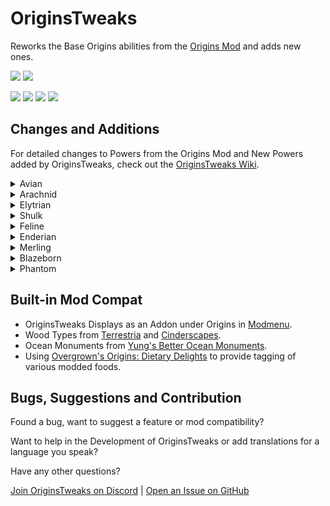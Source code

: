 # OriginsTweaks

Reworks the Base Origins abilities from the [Origins Mod](https://modrinth.com/mod/origins) and adds new ones.

<a href="https://modrinth.com/mod/originstweaks"><img src="https://img.shields.io/badge/Available_on-Modrinth-%2300AF5C?logo=modrinth&logoColor=%2300AF5C"></a>
<a href="https://github.com/ChromexUnderscore/OriginsTweaks"><img src="https://img.shields.io/badge/Available_on-GitHub-%23181717?logo=github&logoColor=%23181717"></a>

<img src=https://img.shields.io/badge/Required_Mods-gray>
<a href="https://modrinth.com/mod/origins"><img src="https://img.shields.io/badge/Origins-lightblue"></a>
<a href="https://modrinth.com/mod/pehkui"><img src="https://img.shields.io/badge/Pehkui-lightgray"></a>
<a href="https://modrinth.com/datapack/origins-dietary-delights"><img src="https://img.shields.io/badge/Origins%20Dietary%20Delights-green"></a>


## Changes and Additions

For detailed changes to Powers from the Origins Mod and New Powers added by OriginsTweaks, check out the [OriginsTweaks Wiki](https://github.com/ChromexUnderscore/OriginsTweaks/wiki).

<details><summary>Avian</summary>

+ Avians can tame animals, and certain animals will automatically trust the avian.
+ Avians receive more drops from harvesting crops using a hoe, and have a chance to receive golden variants.
+ Glistering Melons are edible.
+ Slow falling can be toggled.

</details>

<details><summary>Arachnid</summary>

+ The Arachnid can grapple towards mobs and blocks using a webshot.
+ Arachnids have a chance to inflict a poison effect on melee attacks.
+ Climbing no longer slows down mining speed.
+ Arachnids are shorter and can fit into 1-block gaps when sneaking.
+ Fall damage is only taken after a fall greater than 16 Blocks.
+ Arachnids can craft 9 strings into cobweb.

</details>

<details><summary>Elytrian</summary>

+ Elytrians can choose between different rendering types of their elytra.
+ They can launch to the sky if grounded or ascend if gliding, using stamina.
+ Can wear any armor, but Heavy Armor weakens or prevents effects of the ascend / launch ability and costs more stamina.
+ Gliding now also grants a +50% ranged damage boost.
+ Players can right click an elytrian to mount them and fly with them.

</details>

<details><summary>Shulk</summary>

+ Shulks have a base armor of 3. 
+ Sneaking grants up to 7 bonus defense.
  + 1 bonus defense is lost if taking a hit that dealt more than 3 hearts.
+ They can shoot shulker bullets or self-inflict levitation.

</details>

<details><summary>Feline</summary>

+ Claws deal increased base damage, but need to be sharpened in the following order:
  - Logs or wool
  - Smooth stone
  - Iron blocks
  - Diamond blocks
+ Felines can charge a high jump by sneaking.
+ The Feline breaks stone 50% slower.
  + Some tough stone variants can't be broken without help of certain effects.
+ Food made from Fish is more nourishing.
+ Night Vision is toggleable.

</details>

<details><summary>Enderian</summary>

+ Height and reach are increased.
+ Enderians will dodge projectiles on a cooldown.
+ Teleporting via pearl grants an invincibility window against suffocation.
+ Enderians can silk touch blocks if not holding any tools.

</details> 

<details><summary>Merling</summary>

+ Merlings can [craft tridents](https://cdn.modrinth.com/data/FRBxogjw/images/2d0819e26f5afce6716b9584f21c022b9175bc86.png).
+ Merlings now have a body moisture resource to manage in order to not dry out.
+ Conduit Power lasts longer and delays drying out.
+ Projectile and Melee attacks with Tridents deal more damage if the Merling is underwater.
+ Merlings can dash underwater while swimming.
+ Merling's Natural Spawn point is located in ocean biomes.

</details>
<details><summary>Blazeborn</summary>

+ The Blazeborn can light themselves on fire.
  + Can light Campfires, Fuel Furnei and Brewing stands while lit on fire.
  + In addition to the 25% damage increase, set targets on fire for 8 seconds.
+ Blazeborn move slightly faster through lava, have improved vision and can swim if submerged.
+ Blazeborns can shoot a burst of 3 Fireballs.

</details>

<details><summary>Phantom</summary>

+ Phantom Form and phasing use soul energy instead of hunger.
+ Actively phasing will drain soul energy much quicker than just using phantom form.
+ Soul Energy regenerates naturally, but can be accelerated by killing mobs or being around soul fire.
+ Golden items and blocks have a repelling effect on phantoms.
  + Can't eat golden food.
  + Can't wear golden Armor.
  + Can't use Golden tools.
  + Can't phase through pure golden blocks.
+ Phantoms can sense mobs and players behind walls using a glowing effect.

</details>

## Built-in Mod Compat

+ OriginsTweaks Displays as an Addon under Origins in [Modmenu](https://modrinth.com/mod/modmenu).
+ Wood Types from [Terrestria](https://modrinth.com/mod/terrestria) and [Cinderscapes](https://modrinth.com/mod/cinderscapes).
+ Ocean Monuments from [Yung's Better Ocean Monuments](https://modrinth.com/mod/yungs-better-ocean-monuments).
+ Using [Overgrown's Origins: Dietary Delights](https://modrinth.com/datapack/origins-dietary-delights) to provide tagging of various modded foods.

## Bugs, Suggestions and Contribution

Found a bug, want to suggest a feature or mod compatibility?

Want to help in the Development of OriginsTweaks or add translations for a language you speak?

Have any other questions?

[Join OriginsTweaks on Discord](https://discord.gg/Su7tqDmUTu) | [Open an Issue on GitHub](https://github.com/ChromexUnderscore/OriginsTweaks/issues)

